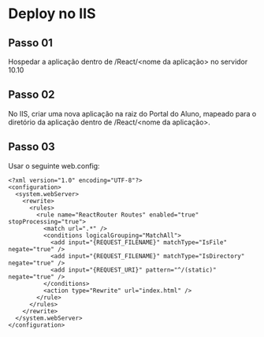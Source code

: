 # Deploy no IIS

## Passo 01
Hospedar a aplicação dentro de /React/<nome da aplicação> no servidor 10.10


## Passo 02
No IIS, criar uma nova aplicação na raiz do Portal do Aluno, mapeado para o diretório
da aplicação dentro de /React/<nome da aplicação>.


## Passo 03

Usar o seguinte web.config:

```
<?xml version="1.0" encoding="UTF-8"?>
<configuration>
  <system.webServer>
    <rewrite>
      <rules>
        <rule name="ReactRouter Routes" enabled="true" stopProcessing="true">
          <match url=".*" />
          <conditions logicalGrouping="MatchAll">
            <add input="{REQUEST_FILENAME}" matchType="IsFile" negate="true" />
            <add input="{REQUEST_FILENAME}" matchType="IsDirectory" negate="true" />
            <add input="{REQUEST_URI}" pattern="^/(static)" negate="true" />
          </conditions>
          <action type="Rewrite" url="index.html" />
        </rule>
      </rules>
    </rewrite>
  </system.webServer>
</configuration>
```